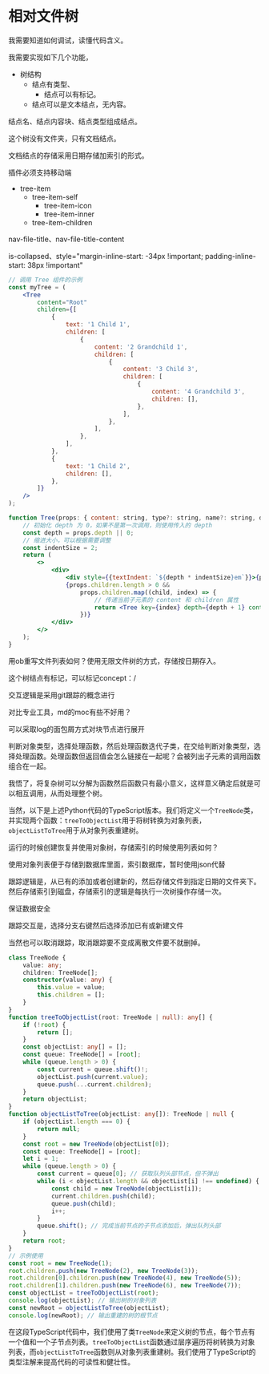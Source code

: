 # 相对文件树

我需要知道如何调试，读懂代码含义。

我需要实现如下几个功能，

-   树结构
    -   结点有类型、
        -   结点可以有标记。
    -   结点可以是文本结点，无内容。

结点名、结点内容块、结点类型组成结点。

这个树没有文件夹，只有文档结点。

文档结点的存储采用日期存储加索引的形式。

插件必须支持移动端
- tree-item
  - tree-item-self
    - tree-item-icon
    - tree-item-inner
  - tree-item-children

nav-file-title、nav-file-title-content

is-collapsed、style="margin-inline-start: -34px !important; padding-inline-start: 38px !important"

```jsx
// 调用 Tree 组件的示例
const myTree = (
    <Tree
        content="Root"
        children={[
            {
                text: '1 Child 1',
                children: [
                    {
                        content: '2 Grandchild 1',
                        children: [
                            {
                                content: '3 Child 3',
                                children: [
                                    {
                                        content: '4 Grandchild 3',
                                        children: [],
                                    },
                                ],
                            },
                        ],
                    },
                ],
            },
            {
                text: '1 Child 2',
                children: [],
            },
        ]}
    />
);

function Tree(props: { content: string, type?: string, name?: string, depth?: number, children: { content: string, children: any[] }[] }) {
    // 初始化 depth 为 0，如果不是第一次调用，则使用传入的 depth
    const depth = props.depth || 0;
    // 缩进大小，可以根据需要调整
    const indentSize = 2;
    return (
        <>
            <div>
                <div style={{textIndent: `${depth * indentSize}em`}}>{props.content}</div>
                {props.children.length > 0 &&
                    props.children.map((child, index) => {
                        // 传递当前子元素的 content 和 children 属性
                        return <Tree key={index} depth={depth + 1} content={child.content} children={child.children}/>;
                    })}
            </div>
        </>
    );
}
```

用ob重写文件列表如何？使用无限文件树的方式，存储按日期存入。

这个树结点有标记，可以标记concept：/

交互逻辑是采用git跟踪的概念进行

对比专业工具，md的moc有些不好用？

可以采取log的面包屑方式对块节点进行展开

判断对象类型，选择处理函数，然后处理函数迭代子类，在交给判断对象类型，选择处理函数。处理函数但返回值会怎么链接在一起呢？会被列出子元素的调用函数组合在一起。

我悟了，将复杂树可以分解为函数然后函数只有最小意义，这样意义确定后就是可以相互调用，从而处理整个树。


当然，以下是上述Python代码的TypeScript版本。我们将定义一个`TreeNode`类，并实现两个函数：`treeToObjectList`用于将树转换为对象列表，`objectListToTree`用于从对象列表重建树。

运行的时候创建恢复并使用对象树，存储索引的时候使用列表如何？

使用对象列表便于存储到数据库里面，索引数据库，暂时使用json代替

跟踪逻辑是，从已有的添加或者创建新的，然后存储文件到指定日期的文件夹下。然后存储索引到磁盘，存储索引的逻辑是每执行一次树操作存储一次。

保证数据安全

跟踪交互是，选择分支右键然后选择添加已有或新建文件

当然也可以取消跟踪，取消跟踪要不变成离散文件要不就删掉。

```typescript
class TreeNode {
    value: any;
    children: TreeNode[];
    constructor(value: any) {
        this.value = value;
        this.children = [];
    }
}
function treeToObjectList(root: TreeNode | null): any[] {
    if (!root) {
        return [];
    }
    const objectList: any[] = [];
    const queue: TreeNode[] = [root];
    while (queue.length > 0) {
        const current = queue.shift()!;
        objectList.push(current.value);
        queue.push(...current.children);
    }
    return objectList;
}
function objectListToTree(objectList: any[]): TreeNode | null {
    if (objectList.length === 0) {
        return null;
    }
    const root = new TreeNode(objectList[0]);
    const queue: TreeNode[] = [root];
    let i = 1;
    while (queue.length > 0) {
        const current = queue[0]; // 获取队列头部节点，但不弹出
        while (i < objectList.length && objectList[i] !== undefined) {
            const child = new TreeNode(objectList[i]);
            current.children.push(child);
            queue.push(child);
            i++;
        }
        queue.shift(); // 完成当前节点的子节点添加后，弹出队列头部
    }
    return root;
}
// 示例使用
const root = new TreeNode(1);
root.children.push(new TreeNode(2), new TreeNode(3));
root.children[0].children.push(new TreeNode(4), new TreeNode(5));
root.children[1].children.push(new TreeNode(6), new TreeNode(7));
const objectList = treeToObjectList(root);
console.log(objectList); // 输出树的对象列表
const newRoot = objectListToTree(objectList);
console.log(newRoot); // 输出重建的树的根节点
```
在这段TypeScript代码中，我们使用了类`TreeNode`来定义树的节点，每个节点有一个值和一个子节点列表。`treeToObjectList`函数通过层序遍历将树转换为对象列表，而`objectListToTree`函数则从对象列表重建树。我们使用了TypeScript的类型注解来提高代码的可读性和健壮性。
